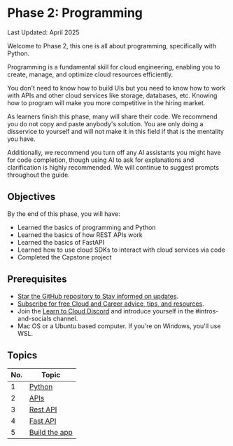 # Phase 2: Programming

Last Updated: April 2025

Welcome to Phase 2, this one is all about programming, specifically with Python.

Programming is a fundamental skill for cloud engineering, enabling you to create, manage, and optimize cloud resources efficiently.

You don't need to know how to build UIs but you need to know how to work with APIs and other cloud services like storage, databases, etc. Knowing how to program will make you more competitive in the hiring market.

As learners finish this phase, many will share their code. We recommend you do not copy and paste anybody's solution. You are only doing a disservice to yourself and will not make it in this field if that is the mentality you have.

Additionally, we recommend you turn off any AI assistants you might have for code completion, though using AI to ask for explanations and clarification is highly recommended. We will continue to suggest prompts throughout the guide.

## Objectives

By the end of this phase, you will have:

- Learned the basics of programming and Python
- Learned the basics of how  REST APIs work
- Learned the basics of FastAPI
- Learned how to use cloud SDKs to interact with cloud services via code
- Completed the Capstone project

## Prerequisites

- [Star the GitHub repository to Stay informed on updates](https://github.com/learntocloud/learn-to-cloud).
- [Subscribe for free Cloud and Career advice, tips, and resources](http://youtube.com/madebygps).
- Join the [Learn to Cloud Discord](https://discord.gg/Qymw28nQX6) and introduce yourself in the #intros-and-socials channel.
- Mac OS or a Ubuntu based computer. If you're on Windows, you'll use WSL.

## Topics

| No. | Topic
|-----|------------------------------
| 1   | [Python](1-python.md)
| 2   | [APIs](2-api.md)  
| 3   | [Rest API](3-fastapi.md)
| 4   | [Fast API](4-databases.md)
| 5   | [Build the app](5-build-app.md)
